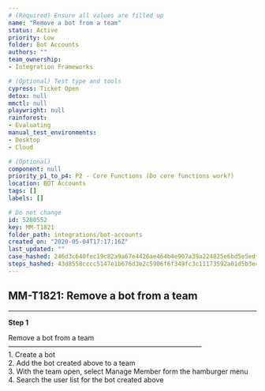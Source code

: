 ```yaml
---
# (Required) Ensure all values are filled up
name: "Remove a bot from a team"
status: Active
priority: Low
folder: Bot Accounts
authors: ""
team_ownership: 
- Integration Frameworks

# (Optional) Test type and tools
cypress: Ticket Open
detox: null
mmctl: null
playwright: null
rainforest: 
- Evaluating
manual_test_environments: 
- Desktop
- Cloud

# (Optional)
component: null
priority_p1_to_p4: P2 - Core Functions (Do core functions work?)
location: BOT Accounts
tags: []
labels: []

# Do not change
id: 5280552
key: MM-T1821
folder_path: integrations/bot-accounts
created_on: "2020-05-04T17:17:16Z"
last_updated: ""
case_hashed: 246d3c640fec19c82a9a67e4426ae464b4e907a39a224825e6bd5e5edf0d637d40b2cac8da7bffa595da40673eea3fca
steps_hashed: 43d8558cccc5147e1b676d3e2c5906f6f349fc3c11173592a01d5b3e4d51d74c759ebfa0f29eea82e540b21c7c8f7d2a
---
```


## MM-T1821: Remove a bot from a team

---

**Step 1**

Remove a bot from a team\
————————————————————————————\
1\. Create a bot\
2\. Add the bot created above to a team\
3\. With the team open, select Manage Member form the hamburger menu\
4\. Search the user list for the bot created above
